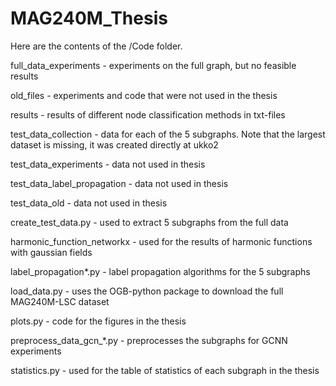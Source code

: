 # MAG240M_Thesis
Here are the contents of the /Code folder.

full_data_experiments - experiments on the full graph, but no feasible results

old_files - experiments and code that were not used in the thesis

results - results of different node classification methods in txt-files

test_data_collection - data for each of the 5 subgraphs. Note that the largest dataset is missing, it was created directly at ukko2

test_data_experiments - data not used in thesis

test_data_label_propagation - data not used in thesis

test_data_old - data not used in thesis

create_test_data.py - used to extract 5 subgraphs from the full data

harmonic_function_networkx - used for the results of harmonic functions with gaussian fields

label_propagation*.py - label propagation algorithms for the 5 subgraphs

load_data.py - uses the OGB-python package to download the full MAG240M-LSC dataset

plots.py - code for the figures in the thesis

preprocess_data_gcn_*.py - preprocesses the subgraphs for GCNN experiments

statistics.py - used for the table of statistics of each subgraph in the thesis




